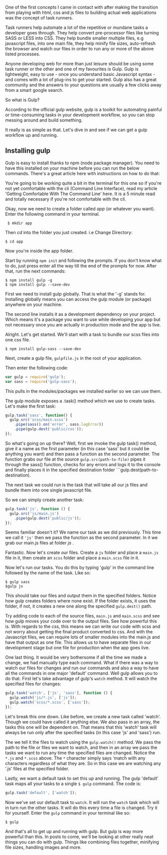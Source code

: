 One of the first concepts I came in contact with after making the transition from playing with html, css and js files to building actual web applications was the concept of task runners.

Task runners help automate a lot of the repetitive or mundane tasks a developer goes through. They help convert pre-processor files like turning SASS or LESS into CSS. They help bundle smaller multiple files, e.g javascript files, into one main file, they help minify file sizes, auto-refresh the browser and watch our files in order to run any or more of the above listed processes.

Anyone developing web for more than just leisure should be using some task runner or the other and one of my favourites is Gulp. Gulp is lightweight, easy to use - once you understand basic Javascript syntax - and comes with a lot of plug-ins to get your started. Gulp also has a great community and the answers to your questions are usually a few clicks away from a smart google search.

So what is Gulp?

According to the official gulp website, gulp is a toolkit for automating painful or time-consuming tasks in your development workflow, so you can stop messing around and build something.

It really is as simple as that. Let's dive in and see if we can get a gulp workflow up and running.


Installing gulp
-------------------
Gulp is easy to install thanks to npm (node package manager). You need to have this installed on your machine before you can run the below commands. There's a great article here with instructions on how to do that:

You're going to be working quite a bit in the terminal for this one so if you're not yet comfortable with the cli (Command Line Interface), read my article 'Getting Comfortable With The Command Line' here. It is a 5 minute read and totally necessary if you're not comfortable with the cli.

Okay, now we need to create a folder called *app* (or whatever you want). Enter the following command in your terminal.

``` $ mkdir app```

Then *cd* into the folder you just created. i.e Change Directory:

```$ cd app```

Now you're inside the app folder.

Start by running ```npm init``` and following the prompts. If you don't know what to do, just press enter all the way till the end of the prompts for now. After that, run the next commands:

```
$ npm install gulp -g
$ npm install gulp --save-dev
```

First we need to install gulp globally. That is what the '-g' stands for. Installing globally means you can access the gulp module (or package) anywhere on your machine.

The second line installs it as a development dependency on your project. Which means it's a package you want to use while developing your app but not necessary once you are actually in production mode and the app is live.

Alright. Let's get started. We'll start with a task to bundle our scss files into one css file.

```
$ npm install gulp-sass --save-dev
```

Next, create a gulp file, ```gulpfile.js``` in the root of your application. 

Then enter the following code:
```javascript
var gulp = require('gulp');
var sass = require('gulp-sass');
```
This pulls in the modules/packages we installed earlier so we can use them. 

The gulp module exposes a .task() method which we use to create tasks. Let's make the first task:

```javascript
gulp.task('sass', function() {
  gulp.src('scss/main.scss')
    .pipe(sass().on('error', sass.logError))
    .pipe(gulp.dest('public/css'));
});
```

So what's going on up there? Well, first we invoke the gulp task() method, give it a name as the first parameter (in this case 'sass' but it could be anything you want) and then pass a function as the second parameter. The function grabs our file at the source ```gulp.src(path-to-file)``` pipes it through the sass() function, checks for any errors and logs it to the console and finally places it in the specified destination folder ```gulp.dest(path-to-destination).

The next task we could run is the task that will take all our js files and bundle them into one single javascript file.

So we can simply create another task:
```javascript
gulp.task('js', function () {
  gulp.src('js/main.js')
    .pipe(gulp.dest('public/js'));
});
```

Seems familiar doesn't it? We name our task as we did previously. This time we call it ```'js'``` then we pass the function as the second parameter. In it we grab our main.js files at folder *js* .

Fantastic. Now let's create our files. Create a ```js``` folder and place a ```main.js``` file in it, then create an ```scss``` folder and place a ```main.scss``` file in it.

Now let's run our tasks. You do this by typing 'gulp' in the command line followed by the name of the task. Like so:

```
$ gulp sass
$gulp js
```

This should take our files and output them in the specified folders. Notice how gulp creates folders where none exist. If the folder exists, it uses the folder, if not, it creates a new one along the specified ```gulp.dest()``` path.

Try adding code to each of the source files, ```main.js``` and ```main.scss``` and see how gulp moves your code over to the output files. See how powerful this is. With regards to the css, this means we can write our code with scss and not worry about getting the final product converted to css. And with the Javascript files, we can require lots of smaller modules into the main.js and have that output as one file. This allows us to have separate files in our development stage but one file for production when the app goes live.

One last thing. It would be very bothersome if all the time we made a change, we had manually type each command. What if there was a way to watch our files for changes and run our commands and also a way to have all the commands in one major 'default' command. Well gulp allows you to do that. First let's take advantage of gulp's ```watch``` method. It will watch the specified files for changes:

```javascript
gulp.task('watch', ['js', 'sass'], function () {
  gulp.watch('js/*.js', ['js']);
  gulp.watch('scss/*.scss', ['sass']);
});
```
Let's break this one down. Like before, we create a new task called 'watch'. Though we could have called it anything else. We also pass in an array, the tasks this one will be dependent on. That means that this 'watch' task will always be run only after the specified tasks (in this case 'js' and 'sass') run.

The we tell it the files to watch using the ```gulp.watch()```  method. We pass the path to the file or files we want to watch, and then in an array we pass the tasks we want to run any time the specified files are changed. Notice the ```*.js``` and ```*.scss``` above. The ```*``` character simply says 'match with any characters regardless of what they are. So in this case we are watching any '.js' files at the specified folder.

Lastly, we want a default task to set this up and running. The gulp 'default' task maps all your tasks to a single ```$ gulp``` command. The code is:

```javascript
gulp.task('default', ['watch']);
```

Now we've set our default task to ```watch```. It will run the ```watch```  task which will in turn run the other tasks. It will do this every time a file is changed. Try it for yourself. Enter the ```gulp``` command in your terminal like so:

```
$ gulp
```

And that's all to get up and running with gulp. But gulp is way more powerful than this. In posts to come, we'll be looking at other really neat things you can do with gulp. Things like combining files together, minifying file sizes, handling images and more.